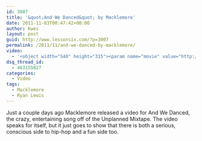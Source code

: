 ```yaml
---
id: 3007
title: '&quot;And We Danced&quot; by Macklemore'
date: 2011-11-03T00:47:42+00:00
author: Kwes
layout: post
guid: http://www.lessonsix.com/?p=3007
permalink: /2011/11/and-we-danced-by-macklemore/
video:
  - '<object width="540" height="315"><param name="movie" value="http://www.youtube.com/v/Vhf5cuXiLTA?version=3&amp;hl=en_US&amp;rel=0"></param><param name="allowFullScreen" value="true"></param><param name="allowscriptaccess" value="always"></param><embed src="http://www.youtube.com/v/Vhf5cuXiLTA?version=3&amp;hl=en_US&amp;rel=0" type="application/x-shockwave-flash" width="560" height="315" allowscriptaccess="always" allowfullscreen="true"></embed></object>'
dsq_thread_id:
  - 463155027
categories:
  - Video
tags:
  - Macklemore
  - Ryan Lewis
---
```

Just a couple days ago Macklemore released a video for And We Danced, the crazy, entertaining song off of the Unplanned Mixtape. The video speaks for itself, but it just goes to show that there is both a serious, conscious side to hip-hop and a fun side too.